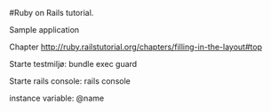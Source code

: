 #Ruby on Rails tutorial.

Sample application

Chapter http://ruby.railstutorial.org/chapters/filling-in-the-layout#top

Starte testmiljø:
bundle exec guard 

Starte rails console:
rails console



instance variable: @name